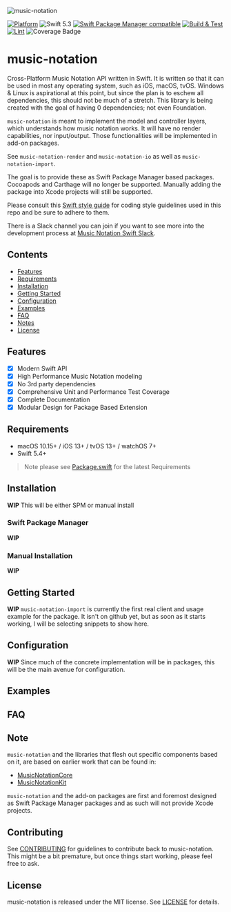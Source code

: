 ![music-notation](https://user-images.githubusercontent.com/62043/111560932-cf4d1180-8750-11eb-842e-3159015c61ab.png)

[![Platform](https://img.shields.io/badge/Platforms-macOS%20|%20iOS%20|%20tvOS%20|%20watchOS%20-lightgrey.svg)](https://github.com/music-notation-swift/music-notation)
![Swift 5.3](https://img.shields.io/badge/Swift-5.3-F28D00.svg)
[![Swift Package Manager compatible](https://img.shields.io/badge/SPM-compatible-brightgreen.svg)](https://github.com/apple/swift-package-manager)
[![Build & Test](https://github.com/music-notation-swift/music-notation/actions/workflows/build-test.yml/badge.svg)](https://github.com/music-notation-swift/music-notation/actions/workflows/build-test.yml)
[![Lint](https://github.com/music-notation-swift/music-notation/actions/workflows/swiftlint.yml/badge.svg)](https://github.com/music-notation-swift/music-notation/actions/workflows/swiftlint.yml)
![Coverage Badge](https://img.shields.io/endpoint?url=https://gist.githubusercontent.com/woolie/b9f858cfba09911bd1755bdc40dd5a35/raw/music-notation__heads_main.json)

# music-notation

Cross-Platform Music Notation API written in Swift. It is written so that it can be used in most any operating system, such as iOS, macOS, tvOS. Windows & Linux is aspirational at this point, but since the plan is to eschew all dependencies, this should not be much of a stretch. This library is being created with the goal of having 0 dependencies; not even Foundation.

`music-notation` is meant to implement the model and controller layers, which understands how music notation works. It will have no render capabilities, nor input/output. Those functionalities will be implemented in add-on packages.

See `music-notation-render` and `music-notation-io` as well as `music-notation-import`.

The goal is to provide these as Swift Package Manager based packages. Cocoapods and Carthage will no longer be supported. Manually adding the package into Xcode projects will still be supported.

Please consult this [Swift style guide](https://github.com/music-notation-swift/swift-style-guide) for coding style guidelines used in this repo and be sure to adhere to them.

There is a Slack channel you can join if you want to see more into the development process at [Music Notation Swift Slack](https://join.slack.com/t/musicnotationswift/shared_invite/enQtOTE1NzQyMzI5MTA2LWZlN2MyNmI5MjA2Njc4MGQ5N2IxNzYzY2QxMmYwNmFlNDNmNjUwNjBlMGY1MWIzNDkxMzY2MzAwNjc4NTJkNjU).

## Contents

- [Features](Features)
- [Requirements](#requirements)
- [Installation](#installation)
- [Getting Started](#getting-started)
- [Configuration](#configuration)
- [Examples](#examples)
- [FAQ](#faq)
- [Notes](#notes)
- [License](#license)

## Features

- [x] Modern Swift API
- [x] High Performance Music Notation modeling
- [x] No 3rd party dependencies
- [x] Comprehensive Unit and Performance Test Coverage
- [x] Complete Documentation
- [x] Modular Design for Package Based Extension

## Requirements

- macOS 10.15+ / iOS 13+ / tvOS 13+ / watchOS 7+
- Swift 5.4+

> Note please see [Package.swift](Package.swift) for the latest Requirements

## Installation

**WIP** This will be either SPM or manual install

### Swift Package Manager

**WIP**

### Manual Installation

**WIP**

## Getting Started

**WIP** `music-notation-import` is currently the first real client and usage example for the package.
It isn't on github yet, but as soon as it starts working, I will be selecting snippets to show here.

## Configuration

**WIP** Since much of the concrete implementation will be in packages, this will be the main avenue for configuration.

## Examples
## FAQ

## Note

`music-notation` and the libraries that flesh out specific components based on it, are based on earlier work that can be found in:
- [MusicNotationCore](https://github.com/drumnkyle/music-notation-core)
- [MusicNotationKit](https://github.com/drumnkyle/music-notation-kit)

`music-notation` and the add-on packages are first and foremost designed as Swift Package Manager packages and as such will not provide Xcode projects.

## Contributing

See [CONTRIBUTING](CONTRIBUTING.md) for guidelines to contribute back to
music-notation. This might be a bit premature, but once things start working, please feel free to ask.

## License

music-notation is released under the MIT license. See [LICENSE](LICENSE) for details.
